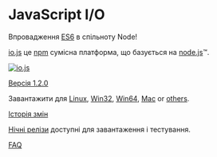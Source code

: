 # JavaScript I/O

Впровадження [ES6](es6.html) в спільноту Node!

[io.js](https://github.com/iojs/io.js) це [npm](https://www.npmjs.org/) сумісна платформа, що базується на [node.js](https://nodejs.org/)&#8482;.

[![io.js](../images/1.0.0.png)](https://iojs.org/dist/v1.2.0/)

[Версія 1.2.0](https://iojs.org/dist/v1.2.0/)

Завантажити для
[Linux](https://iojs.org/dist/v1.2.0/iojs-v1.2.0-linux-x64.tar.xz),
[Win32](https://iojs.org/dist/v1.2.0/iojs-v1.2.0-x86.msi),
[Win64](https://iojs.org/dist/v1.2.0/iojs-v1.2.0-x64.msi),
[Mac](https://iojs.org/dist/v1.2.0/iojs-v1.2.0.pkg) or
[others](https://iojs.org/dist/v1.2.0/).

[Історія змін](https://github.com/iojs/io.js/blob/v1.x/CHANGELOG.md)

[Нічні релізи](https://iojs.org/download/nightly/) доступні для завантаження і тестування.

[FAQ](/faq.html)